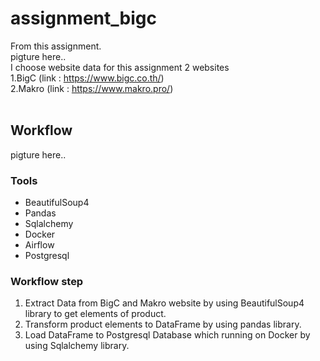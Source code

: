 # assignment_bigc
From this assignment.<br />
pigture here.. <br />
I choose website data for this assignment 2 websites <br />
1.BigC (link : https://www.bigc.co.th/) <br />
2.Makro (link : https://www.makro.pro/) <br />
<br />
## Workflow
pigture here.. <br />
### Tools
- BeautifulSoup4
- Pandas
- Sqlalchemy
- Docker
- Airflow
- Postgresql
### Workflow step
1. Extract Data from BigC and Makro website by using BeautifulSoup4 library to get elements of product. <br />
2. Transform product elements to DataFrame by using pandas library. <br />
3. Load DataFrame to Postgresql Database which running on Docker by using Sqlalchemy library.
<br />
